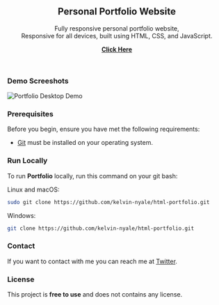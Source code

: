 <div align="center">

  <br />
  <br />

  <h2 align="center">Personal Portfolio Website</h2>

  Fully responsive personal portfolio website, <br />Responsive for all devices, built using HTML, CSS, and JavaScript.

  <a href="https://github.com/kelvin-nyale/html-portfolio/"><strong>Click Here</strong></a>

</div>

<br />

### Demo Screeshots

![Portfolio Desktop Demo](./readme-images/campus19.jpg "Desktop Demo")

### Prerequisites

Before you begin, ensure you have met the following requirements:

* [Git](https://git-scm.com/downloads "Download Git") must be installed on your operating system.

### Run Locally

To run **Portfolio** locally, run this command on your git bash:

Linux and macOS:

```bash
sudo git clone https://github.com/kelvin-nyale/html-portfolio.git
```

Windows:

```bash
git clone https://github.com/kelvin-nyale/html-portfolio.git
```

### Contact

If you want to contact with me you can reach me at [Twitter](https://www.twitter.com/kelvinnyale).

### License

This project is **free to use** and does not contains any license.
